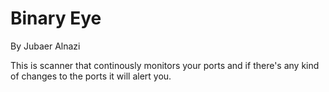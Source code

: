 # Binary Eye
By Jubaer Alnazi

This is scanner that continously monitors your ports and if there's any kind of changes to the ports it will alert you.
